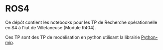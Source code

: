# ROS4

Ce dépôt contient les notebooks pour les TP de Recherche opérationnelle en S4 à l'iut de Villetaneuse (Module R404).

Ces TP sont des TP de modélisation en python utilisant la librairie [Python-mip](https://www.python-mip.com/).
